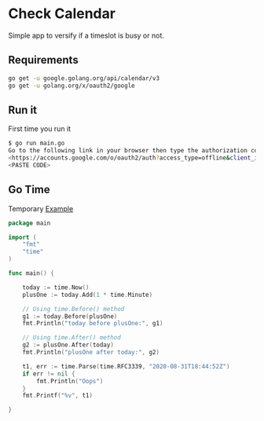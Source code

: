 # Check Calendar

Simple app to versify if a timeslot is busy or not.

## Requirements

```bash
go get -u google.golang.org/api/calendar/v3
go get -u golang.org/x/oauth2/google
```

## Run it

First time you run it

```bash
$ go run main.go
Go to the following link in your browser then type the authorization code: 
<https://accounts.google.com/o/oauth2/auth?access_type=offline&client_id=...>
<PASTE CODE>
```

## Go Time

Temporary [Example](https://play.golang.org/p/oxhy6pKSZCV)

```go
package main

import (
	"fmt"
	"time"
)

func main() {

	today := time.Now()
	plusOne := today.Add(1 * time.Minute)

	// Using time.Before() method
	g1 := today.Before(plusOne)
	fmt.Println("today before plusOne:", g1)

	// Using time.After() method
	g2 := plusOne.After(today)
	fmt.Println("plusOne after today:", g2)

	t1, err := time.Parse(time.RFC3339, "2020-08-31T18:44:52Z")
	if err != nil {
		fmt.Println("Oops")
	}
	fmt.Printf("%v", t1)

}
```